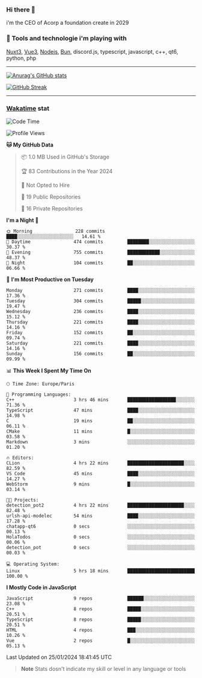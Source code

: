 ### Hi there 👋

i'm the CEO of Acorp a foundation create in 2029  

### 🧰 Tools and technologie i'm playing with

[Nuxt3](https://nuxt.com), [Vue3](https://vuejs.org/), [Nodejs](https://nodejs.org), [Bun](https://bun.sh/), discord.js, typescript, javascript, c++, qt6, python, php

---

[![Anurag's GitHub stats](https://github-readme-stats.vercel.app/api?username=ackimixs&show_icons=true&theme=github_dark&count_private=true)](https://www.ackimixs.xyz)

[![GitHub Streak](https://github-readme-streak-stats.herokuapp.com?user=Ackimixs&theme=github-dark-blue&date_format=j%20M%5B%20Y%5D&mode=weekly)](https://git.io/streak-stats)

---
 
 ### [Wakatime](https://wakatime.com/) stat

<!--START_SECTION:waka-->
![Code Time](http://img.shields.io/badge/Code%20Time-933%20hrs%2017%20mins-blue)

![Profile Views](http://img.shields.io/badge/Profile%20Views-0-blue)

**🐱 My GitHub Data** 

> 📦 1.0 MB Used in GitHub's Storage 
 > 
> 🏆 83 Contributions in the Year 2024
 > 
> 🚫 Not Opted to Hire
 > 
> 📜 19 Public Repositories 
 > 
> 🔑 16 Private Repositories 
 > 
**I'm a Night 🦉** 

```text
🌞 Morning                228 commits         ████░░░░░░░░░░░░░░░░░░░░░   14.61 % 
🌆 Daytime                474 commits         ████████░░░░░░░░░░░░░░░░░   30.37 % 
🌃 Evening                755 commits         ████████████░░░░░░░░░░░░░   48.37 % 
🌙 Night                  104 commits         ██░░░░░░░░░░░░░░░░░░░░░░░   06.66 % 
```
📅 **I'm Most Productive on Tuesday** 

```text
Monday                   271 commits         ████░░░░░░░░░░░░░░░░░░░░░   17.36 % 
Tuesday                  304 commits         █████░░░░░░░░░░░░░░░░░░░░   19.47 % 
Wednesday                236 commits         ████░░░░░░░░░░░░░░░░░░░░░   15.12 % 
Thursday                 221 commits         ████░░░░░░░░░░░░░░░░░░░░░   14.16 % 
Friday                   152 commits         ██░░░░░░░░░░░░░░░░░░░░░░░   09.74 % 
Saturday                 221 commits         ████░░░░░░░░░░░░░░░░░░░░░   14.16 % 
Sunday                   156 commits         ██░░░░░░░░░░░░░░░░░░░░░░░   09.99 % 
```


📊 **This Week I Spent My Time On** 

```text
🕑︎ Time Zone: Europe/Paris

💬 Programming Languages: 
C++                      3 hrs 46 mins       ██████████████████░░░░░░░   71.36 % 
TypeScript               47 mins             ████░░░░░░░░░░░░░░░░░░░░░   14.98 % 
C                        19 mins             ██░░░░░░░░░░░░░░░░░░░░░░░   06.11 % 
CMake                    11 mins             █░░░░░░░░░░░░░░░░░░░░░░░░   03.58 % 
Markdown                 3 mins              ░░░░░░░░░░░░░░░░░░░░░░░░░   01.20 % 

🔥 Editors: 
CLion                    4 hrs 22 mins       █████████████████████░░░░   82.59 % 
VS Code                  45 mins             ████░░░░░░░░░░░░░░░░░░░░░   14.27 % 
WebStorm                 9 mins              █░░░░░░░░░░░░░░░░░░░░░░░░   03.14 % 

🐱‍💻 Projects: 
detection_pot2           4 hrs 22 mins       █████████████████████░░░░   82.48 % 
urlsh-api-modelec        54 mins             ████░░░░░░░░░░░░░░░░░░░░░   17.28 % 
chatapp-qt6              0 secs              ░░░░░░░░░░░░░░░░░░░░░░░░░   00.13 % 
HolaTodos                0 secs              ░░░░░░░░░░░░░░░░░░░░░░░░░   00.06 % 
detection_pot            0 secs              ░░░░░░░░░░░░░░░░░░░░░░░░░   00.03 % 

💻 Operating System: 
Linux                    5 hrs 18 mins       █████████████████████████   100.00 % 
```

**I Mostly Code in JavaScript** 

```text
JavaScript               9 repos             ██████░░░░░░░░░░░░░░░░░░░   23.08 % 
C++                      8 repos             █████░░░░░░░░░░░░░░░░░░░░   20.51 % 
TypeScript               8 repos             █████░░░░░░░░░░░░░░░░░░░░   20.51 % 
HTML                     4 repos             ███░░░░░░░░░░░░░░░░░░░░░░   10.26 % 
Vue                      2 repos             █░░░░░░░░░░░░░░░░░░░░░░░░   05.13 % 
```




 Last Updated on 25/01/2024 18:41:45 UTC
<!--END_SECTION:waka-->

> **Note**
> Stats dosn't indicate my skill or level in any language or tools
